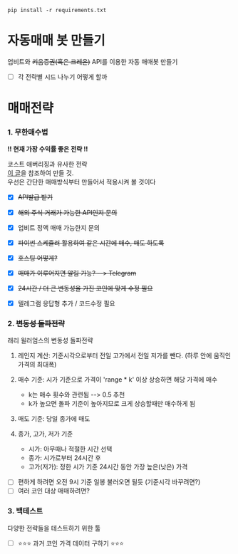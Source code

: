 ```shell
pip install -r requirements.txt
```

# 자동매매 봇 만들기
업비트와 ~~키움증권(혹은 크레온)~~ API를 이용한 자동 매매봇 만들기

- [ ] 각 전략별 시드 나누기 어떻게 할까


# 매매전략
### 1. 무한매수법
**!! 현재 가장 수익률 좋은 전략 !!**

코스트 애버리징과 유사한 전략  
[이 글](https://m.blog.naver.com/edgar0418/222224056120)을 참조하여 만들 것.  
우선은 간단한 매매방식부터 만들어서 적용시켜 볼 것이다
- [x] ~~API발급 받기~~
- [x] ~~해외 주식 거래가 가능한 API인지 문의~~
- [x] 업비트 정액 매매 가능한지 문의
- [x] ~~파이썬 스케쥴러 활용하여 같은 시간에 매수, 매도 하도록~~
- [x] ~~호스팅 어떻게?~~
- [x] ~~매매가 이루어지면 알림 가능? --> Telegram~~
- [x] ~~24시간 / 더 큰 변동성을 가진 코인에 맞게 수정 필요~~
- [x] 텔레그램 응답형 추가 / 코드수정 필요



### 2. ~~변동성 돌파전략~~
래리 윌러엄스의 변동성 돌파전략  

1. 레인지 계산: 기준시각으로부터 전일 고가에서 전일 저가를 뺀다. (하루 안에 움직인 가격의 최대폭)

1. 매수 기준: 시가 기준으로 가격이 'range * k' 이상 상승하면 해당 가격에 매수
    - k는 매수 횟수와 관련됨 --> 0.5 추천
    - k가 높으면 돌파 기준이 높아지므로 크게 상승할때만 매수하게 됨
1. 매도 기준: 당일 종가에 매도
1. 종가, 고가, 저가 기준
    - 시가: 아무때나 적절한 시간 선택
    - 종가: 시가로부터 24시간 후
    - 고가(저가): 정한 시가 기준 24시간 동안 가장 높은(낮은) 가격

- [ ] 편하게 하려면 오전 9시 기준 일봉 불러오면 될듯 (기준시각 바꾸려면?)
- [ ] 여러 코인 대상 매매하려면?

### 3. 백테스트
다양한 전략들을 테스트하기 위한 툴 
- [ ] ⭐️⭐️⭐️ 과거 코인 가격 데이터 구하기 ⭐️⭐️⭐️ 
 
